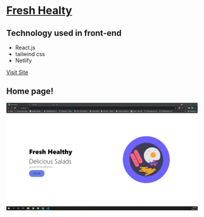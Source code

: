 # [Fresh Healty](https://fresh-healty.netlify.app/)

## Technology used in front-end

- React.js
- tailwind css
- Netlify

[Visit Site](https://fresh-healty.netlify.app/)

## Home page!

![Fresh Healty](src/images/site.png)
